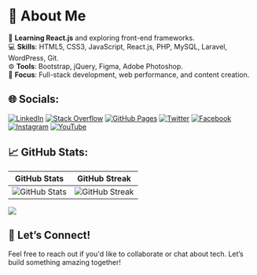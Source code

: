 # 🚀 About Me  
🌱 **Learning React.js** and exploring front-end frameworks.  
💻 **Skills**: HTML5, CSS3, JavaScript, React.js, PHP, MySQL, Laravel, WordPress, Git.  
⚙️ **Tools**: Bootstrap, jQuery, Figma, Adobe Photoshop.  
🚀 **Focus**: Full-stack development, web performance, and content creation.

## 🌐 Socials:
[![LinkedIn](https://img.shields.io/badge/LinkedIn-%230077B5.svg?logo=linkedin&logoColor=white)](https://linkedin.com/in/kyiphyu-khant) [![Stack Overflow](https://img.shields.io/badge/-Stackoverflow-FE7A16?logo=stack-overflow&logoColor=white)](https://stackoverflow.com/users/9482702) [![GitHub Pages](https://img.shields.io/badge/GitHub%20Pages-100000?logo=github&logoColor=white)](https://kyiphyukhant.github.io/) [![Twitter](https://img.shields.io/badge/Twitter-%231DA1F2.svg?logo=twitter&logoColor=white)](https://x.com/kyiphyukhant) [![Facebook](https://img.shields.io/badge/Facebook-%231877F2.svg?logo=facebook&logoColor=white)](https://www.facebook.com/JeVeuxJusteEtreLibre) [![Instagram](https://img.shields.io/badge/Instagram-%23E4405F.svg?logo=instagram&logoColor=white)](https://www.instagram.com/kyi_phyu_khant/) [![YouTube](https://img.shields.io/badge/YouTube-%23FF0000.svg?logo=youtube&logoColor=white)](https://www.youtube.com/@julykhant/)


## 📈 GitHub Stats:

| GitHub Stats | GitHub Streak |
|--------------|---------------|
| ![GitHub Stats](https://github-readme-stats.vercel.app/api?username=KyiPhyuKhant&show_icons=true&count_private=true&hide=prs&theme=radical) | ![GitHub Streak](https://github-readme-streak-stats.herokuapp.com/?user=KyiPhyuKhant&theme=radical) |

[![](https://visitcount.itsvg.in/api?id=KyiPhyuKhant&label=Profile%20Views&color=12&icon=2&pretty=true)](https://visitcount.itsvg.in)

## 💬 Let’s Connect!
Feel free to reach out if you'd like to collaborate or chat about tech. Let’s build something amazing together!
